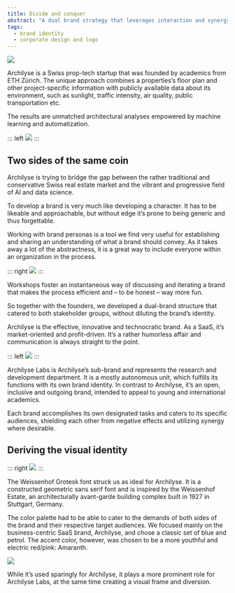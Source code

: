 ```yaml
---
title: Divide and conquer
abstract: "A dual brand strategy that leverages interaction and synergy to create more than the sum of its parts for <strong>Archilyse</strong>, architecture analysis by machine learning."
tags:
  - brand identity
  - corporate design and logo
---
```

![](/cases/branding_archilyse/logo.svg)

Archilyse is a Swiss prop-tech startup that was founded by academics from ETH Zürich. The unique approach combines a properties’s floor plan and other project-specific information with publicly available data about its environment, such as sunlight, traffic intensity, air quality, public transportation etc. 

The results are unmatched architectural analyses empowered by machine learning and automatization.

::: left
![](/cases/branding_archilyse/brandstructure.jpg)
:::

## Two sides of the same coin 
Archilyse is trying to bridge the gap between the rather traditional and conservative Swiss real estate market and the vibrant and progressive field of AI and data science. 

To develop a brand is very much like developing a character. It has to be likeable and approachable, but without edge it’s prone to being generic and thus forgettable.

Working with brand personas is a tool we find very useful for establishing and sharing an understanding of what a brand should convey. As it takes away a lot of the abstractness, it is a great way to include everyone within an organization in the process.

::: right
![](/cases/branding_archilyse/brandpersona.jpg)
:::

Workshops foster an instantaneous way of discussing and iterating a brand that makes the process efficient and – to be honest – way more fun.

So together with the founders, we developed a dual-brand structure that catered to both stakeholder groups, without diluting the brand’s identity.

Archilyse is the effective, innovative and technocratic brand. As a SaaS, it’s market-oriented and profit-driven. It’s a rather humorless affair and communication is always straight to the point. 

::: left
![](/cases/branding_archilyse/dualbrand.jpg)
:::

Archilyse Labs is Archilyse’s sub-brand and represents the research and development department. It is a mostly autonomous unit, which fulfills its functions with its own brand identity. In contrast to Archilyse, it’s an open, inclusive and outgoing brand, intended to appeal to young and international academics.

Each brand accomplishes its own designated tasks and caters to its specific audiences, shielding each other from negative effects and utilizing synergy where desirable.

## Deriving the visual identity

::: right
![](/cases/branding_archilyse/font.svg)
:::

The Weissenhof Grotesk font struck us as ideal for Archilyse. It is a constructed geometric sans serif font and is inspired by the Weissenhof Estate, an architecturally avant-garde building complex built in 1927 in Stuttgart, Germany.

The color palette had to be able to cater to the demands of both sides of the brand and their respective target audiences. We focused mainly on the business-centric SaaS brand, Archilyse, and chose a classic set of blue and petrol. The accent color, however, was chosen to be a more youthful and electric red/pink: Amaranth.

![](/cases/branding_archilyse/colors.svg)

While it’s used sparingly for Archilyse, it plays a more prominent role for Archilyse Labs, at the same time creating a visual frame and diversion.